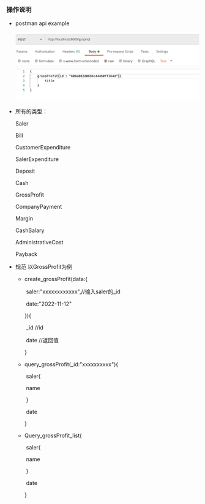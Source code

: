 ### 操作说明



+ postman api example

  <img src="./postman_example.png" alt="屏幕快照 2021-11-13 下午6.51.49" style="zoom:50%;" />

+ 所有的类型：

  Saler

  Bill

  CustomerExpenditure

  SalerExpenditure

  Deposit

  Cash

  GrossProfit

  CompanyPayment

  Margin

  CashSalary

  AdministrativeCost

  Payback

  

+ 规范 以GrossProfit为例

  + create_grossProfit(data:{

    ​	saler:"xxxxxxxxxxxx",//输入saler的_id

    ​	date:"2022-11-12"

    }){

    ​	_id  //id

    ​	date //返回值

    }

  + query_grossProfit(_id:"xxxxxxxxxx"){

    ​	saler{

    ​		name

    ​	}

    ​	date

    }

  + Query_grossProfit_list{

    ​	saler{

    ​		name

    ​	}

    ​	date

    }